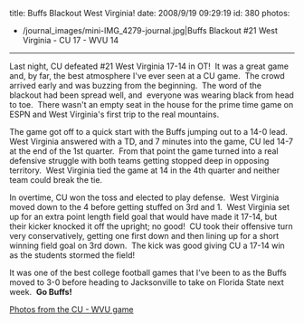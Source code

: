 title: Buffs Blackout West Virginia!
date: 2008/9/19 09:29:19
id: 380
photos:
- /journal_images/mini-IMG_4279-journal.jpg|Buffs Blackout #21 West Virginia - CU 17 - WVU 14
---
Last night, CU defeated #21 West Virginia 17-14 in OT!  It was a great game and, by far, the best atmosphere I've ever seen at a CU game.  The crowd arrived early and was buzzing from the beginning.  The word of the blackout had been spread well, and  everyone was wearing black from head to toe.  There wasn't an empty seat in the house for the prime time game on ESPN and West Virginia's first trip to the real mountains.

The game got off to a quick start with the Buffs jumping out to a 14-0 lead.  West Virginia answered with a TD, and 7 minutes into the game, CU led 14-7 at the end of the 1st quarter.  From that point the game turned into a real defensive struggle with both teams getting stopped deep in opposing territory.  West Virginia tied the game at 14 in the 4th quarter and neither team could break the tie.

In overtime, CU won the toss and elected to play defense.  West Virginia moved down to the 4 before getting stuffed on 3rd and 1.  West Virginia set up for an extra point length field goal that would have made it 17-14, but their kicker knocked it off the upright; no good!  CU took their offensive turn very conservatively, getting one first down and then lining up for a short winning field goal on 3rd down.  The kick was good giving CU a 17-14 win as the students stormed the field!

It was one of the best college football games that I've been to as the Buffs moved to 3-0 before heading to Jacksonville to take on Florida State next week.  **Go Buffs!**

[Photos from the CU - WVU game](PhotoAlbum.aspx?ID=CUBUFFS200809)